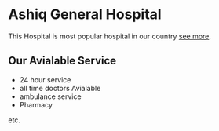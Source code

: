 # Ashiq General Hospital 

This Hospital is most popular hospital in our country  [see more](https://ashiq-general-hospital.web.app/).

## Our Avialable Service
* 24 hour service
* all time doctors Avialable
* ambulance service
* Pharmacy 

etc.


